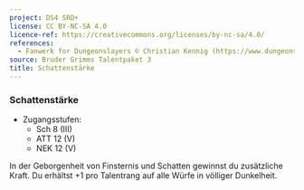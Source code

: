 ```yaml
---
project: DS4 SRD+
license: CC BY-NC-SA 4.0
licence-ref: https://creativecommons.org/licenses/by-nc-sa/4.0/
references: 
  - Fanwerk for Dungeonslayers © Christian Kennig (https://www.dungeonslayers.net/)
source: Bruder Grimms Talentpaket 3
title: Schattenstärke
---
```


### Schattenstärke

- Zugangsstufen:
  - Sch 8 (III)
  - ATT 12 (V)
  - NEK 12 (V)

In der Geborgenheit von Finsternis und Schatten gewinnst du zusätzliche Kraft. Du erhältst +1 pro Talentrang auf alle Würfe in völliger Dunkelheit.

